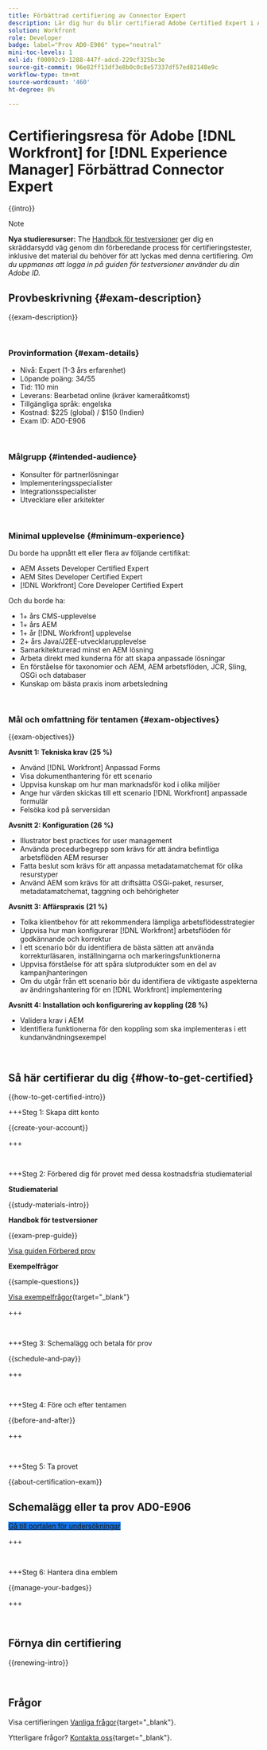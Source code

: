 ```yaml
---
title: Förbättrad certifiering av Connector Expert
description: Lär dig hur du blir certifierad Adobe Certified Expert i Adobe [!DNL Workfront] for [!DNL Experience Manager]
solution: Workfront
role: Developer
badge: label="Prov AD0-E906" type="neutral"
mini-toc-levels: 1
exl-id: f00092c9-1288-447f-adcd-229cf325bc3e
source-git-commit: 96e82ff13df3e8b0c0c8e57337df57ed82148e9c
workflow-type: tm+mt
source-wordcount: '460'
ht-degree: 0%

---
```


# Certifieringsresa för Adobe [!DNL Workfront] for [!DNL Experience Manager] Förbättrad Connector Expert

{{intro}}

>[!NOTE]
>
>**Nya studieresurser:** The [Handbok för testversioner](https://app.rockinfo.com/courses/244) ger dig en skräddarsydd väg genom din förberedande process för certifieringstester, inklusive det material du behöver för att lyckas med denna certifiering. _Om du uppmanas att logga in på guiden för testversioner använder du din Adobe ID._

## Provbeskrivning {#exam-description}

{{exam-description}}

<br>

### Provinformation {#exam-details}

* Nivå: Expert (1-3 års erfarenhet)
* Löpande poäng: 34/55
* Tid: 110 min
* Leverans: Bearbetad online (kräver kameraåtkomst)
* Tillgängliga språk: engelska
* Kostnad: $225 (global) / $150 (Indien)
* Exam ID: AD0-E906

<br>

### Målgrupp {#intended-audience}

* Konsulter för partnerlösningar
* Implementeringsspecialister
* Integrationsspecialister
* Utvecklare eller arkitekter

<br>

### Minimal upplevelse {#minimum-experience}

Du borde ha uppnått ett eller flera av följande certifikat:

* AEM Assets Developer Certified Expert
* AEM Sites Developer Certified Expert
* [!DNL Workfront] Core Developer Certified Expert

Och du borde ha:

* 1+ års CMS-upplevelse
* 1+ års AEM
* 1+ år [!DNL Workfront] upplevelse
* 2+ års Java/J2EE-utvecklarupplevelse
* Samarkitekturerad minst en AEM lösning
* Arbeta direkt med kunderna för att skapa anpassade lösningar
* En förståelse för taxonomier och AEM, AEM arbetsflöden, JCR, Sling, OSGi och databaser
* Kunskap om bästa praxis inom arbetsledning

<br>

### Mål och omfattning för tentamen {#exam-objectives}

{{exam-objectives}}

**Avsnitt 1: Tekniska krav (25 %)**

* Använd [!DNL Workfront] Anpassad Forms
* Visa dokumenthantering för ett scenario
* Uppvisa kunskap om hur man marknadsför kod i olika miljöer
* Ange hur värden skickas till ett scenario [!DNL Workfront] anpassade formulär
* Felsöka kod på serversidan

**Avsnitt 2: Konfiguration (26 %)**

* Illustrator best practices for user management
* Använda procedurbegrepp som krävs för att ändra befintliga arbetsflöden AEM resurser
* Fatta beslut som krävs för att anpassa metadatamatchemat för olika resurstyper
* Använd AEM som krävs för att driftsätta OSGi-paket, resurser, metadatamatchemat, taggning och behörigheter

**Avsnitt 3: Affärspraxis (21 %)**

* Tolka klientbehov för att rekommendera lämpliga arbetsflödesstrategier
* Uppvisa hur man konfigurerar [!DNL Workfront] arbetsflöden för godkännande och korrektur
* I ett scenario bör du identifiera de bästa sätten att använda korrekturläsaren, inställningarna och markeringsfunktionerna
* Uppvisa förståelse för att spåra slutprodukter som en del av kampanjhanteringen
* Om du utgår från ett scenario bör du identifiera de viktigaste aspekterna av ändringshantering för en [!DNL Workfront] implementering

**Avsnitt 4: Installation och konfigurering av koppling (28 %)**

* Validera krav i AEM
* Identifiera funktionerna för den koppling som ska implementeras i ett kundanvändningsexempel

<br>

## Så här certifierar du dig {#how-to-get-certified}

{{how-to-get-certified-intro}}

+++Steg 1: Skapa ditt konto

{{create-your-account}}

+++

<br>

+++Steg 2: Förbered dig för provet med dessa kostnadsfria studiematerial

**Studiematerial**

{{study-materials-intro}}

**Handbok för testversioner**

{{exam-prep-guide}}

[Visa guiden Förbered prov](https://app.rockinfo.com/courses/244)

**Exempelfrågor**

{{sample-questions}}

[Visa exempelfrågor](https://scorpion.caveon.com/launchpad/ad3-e906-adobe-workfront-for-experience-manager-enhanced-connector-certified-expert-sample-questions){target="_blank"}

+++

<br>

+++Steg 3: Schemalägg och betala för prov

{{schedule-and-pay}}

+++

<br>

+++Steg 4: Före och efter tentamen

{{before-and-after}}

+++

<br>

+++Steg 5: Ta provet

{{about-certification-exam}}

## Schemalägg eller ta prov AD0-E906

<a href="https://www.certmetrics.com/adobe/candidate/examity_sso.aspx?eid=AD0-E906" target="_blank" class="spectrum-Button spectrum-Button--fill spectrum-Button--accent spectrum-Button--sizeM is-margin-bottom-big-big at-element-click-tracking" style="background-color:#1473E6">

<span class="spectrum-Button-label has-no-wrap">
   Gå till portalen för undersökningar
</span>
</a>

+++

<br>

+++Steg 6: Hantera dina emblem

{{manage-your-badges}}

+++

<br>

## Förnya din certifiering

{{renewing-intro}}

<br>

## Frågor

Visa certifieringen [Vanliga frågor](https://experienceleague.adobe.com/docs/certification/certification/faq.html){target="_blank"}.

Ytterligare frågor? [Kontakta oss](mailto:certif@adobe.com){target="_blank"}.